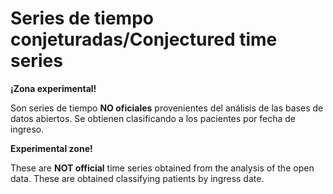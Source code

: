 # Series de tiempo conjeturadas/Conjectured time series

**¡Zona experimental!**

Son series de tiempo **NO oficiales** provenientes del análisis de las bases de datos abiertos.
Se obtienen clasificando a los pacientes por fecha de ingreso.

**Experimental zone!**

These are **NOT official** time series obtained from the analysis of the open data.
These are obtained classifying patients by ingress date.
